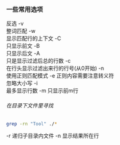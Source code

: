 ### 一些常用选项
反选 -v  
整词匹配 -w  
显示匹配行的上下文 -C  
只显示前文 -B  
只显示后文 -A  
只是显示过滤后总的行数 -c  
在行头显示过滤出来行的行号(从0开始) -n  
使用正则匹配模式 -e 正则内容需要注意转义符  
忽略大小写 -i  
最多显示行数 -m 只显示前m行  

###### 在目录下文件里寻找
```bash
grep -rn "Tool" ./*
```
-r 递归子目录内文件
-n 显示结果所在行
